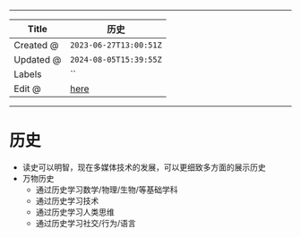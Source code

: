 -----

| Title     | 历史                                             |
| --------- | ---------------------------------------------- |
| Created @ | `2023-06-27T13:00:51Z`                         |
| Updated @ | `2024-08-05T15:39:55Z`                         |
| Labels    | \`\`                                           |
| Edit @    | [here](https://github.com/junxnone/i/issues/3) |

-----

# 历史

  - 读史可以明智，现在多媒体技术的发展，可以更细致多方面的展示历史
  - 万物历史
      - 通过历史学习数学/物理/生物/等基础学科
      - 通过历史学习技术
      - 通过历史学习人类思维
      - 通过历史学习社交/行为/语言
